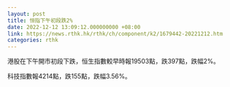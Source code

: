 ```yaml
---
layout: post
title: 恒指下午初段跌2%
date: 2022-12-12 13:09:12.000000000 +08:00
link: https://news.rthk.hk/rthk/ch/component/k2/1679442-20221212.htm
categories: rthk
---
```


港股在下午開市初段下跌，恒生指數較早時報19503點，跌397點，跌幅2%。

科技指數報4214點，跌155點，跌幅3.56%。
